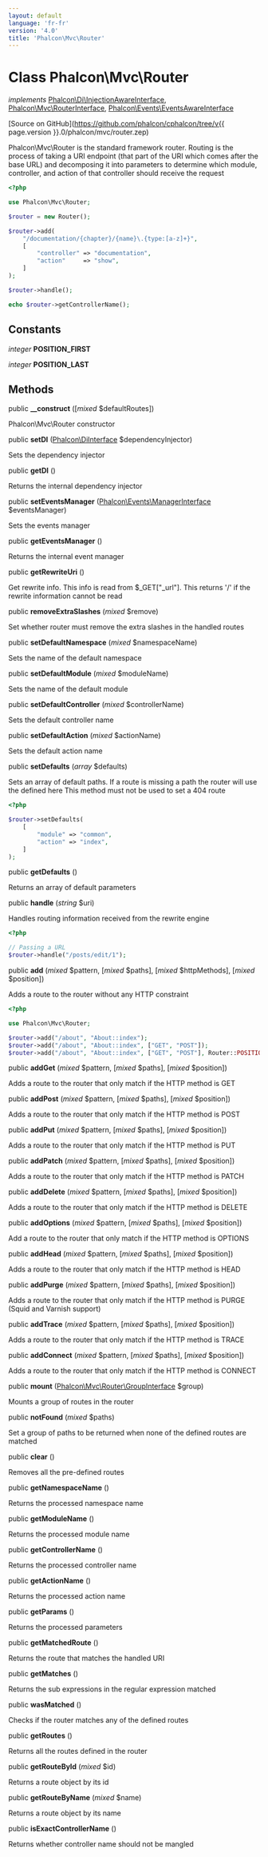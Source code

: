 ```yaml
---
layout: default
language: 'fr-fr'
version: '4.0'
title: 'Phalcon\Mvc\Router'
---
```


# Class **Phalcon\Mvc\Router**

*implements* [Phalcon\Di\InjectionAwareInterface](Phalcon_Di_InjectionAwareInterface), [Phalcon\Mvc\RouterInterface](Phalcon_Mvc_RouterInterface), [Phalcon\Events\EventsAwareInterface](Phalcon_Events_EventsAwareInterface)

[Source on GitHub](https://github.com/phalcon/cphalcon/tree/v{{ page.version }}.0/phalcon/mvc/router.zep)

Phalcon\Mvc\Router is the standard framework router. Routing is the process of taking a URI endpoint (that part of the URI which comes after the base URL) and decomposing it into parameters to determine which module, controller, and action of that controller should receive the request

```php
<?php

use Phalcon\Mvc\Router;

$router = new Router();

$router->add(
    "/documentation/{chapter}/{name}\.{type:[a-z]+}",
    [
        "controller" => "documentation",
        "action"     => "show",
    ]
);

$router->handle();

echo $router->getControllerName();

```

## Constants

*integer* **POSITION_FIRST**

*integer* **POSITION_LAST**

## Methods

public **__construct** ([*mixed* $defaultRoutes])

Phalcon\Mvc\Router constructor

public **setDI** ([Phalcon\DiInterface](Phalcon_DiInterface) $dependencyInjector)

Sets the dependency injector

public **getDI** ()

Returns the internal dependency injector

public **setEventsManager** ([Phalcon\Events\ManagerInterface](Phalcon_Events_ManagerInterface) $eventsManager)

Sets the events manager

public **getEventsManager** ()

Returns the internal event manager

public **getRewriteUri** ()

Get rewrite info. This info is read from $_GET["_url"]. This returns '/' if the rewrite information cannot be read

public **removeExtraSlashes** (*mixed* $remove)

Set whether router must remove the extra slashes in the handled routes

public **setDefaultNamespace** (*mixed* $namespaceName)

Sets the name of the default namespace

public **setDefaultModule** (*mixed* $moduleName)

Sets the name of the default module

public **setDefaultController** (*mixed* $controllerName)

Sets the default controller name

public **setDefaultAction** (*mixed* $actionName)

Sets the default action name

public **setDefaults** (*array* $defaults)

Sets an array of default paths. If a route is missing a path the router will use the defined here This method must not be used to set a 404 route

```php
<?php

$router->setDefaults(
    [
        "module" => "common",
        "action" => "index",
    ]
);

```

public **getDefaults** ()

Returns an array of default parameters

public **handle** (*string* $uri)

Handles routing information received from the rewrite engine

```php
<?php

// Passing a URL
$router->handle("/posts/edit/1");

```

public **add** (*mixed* $pattern, [*mixed* $paths], [*mixed* $httpMethods], [*mixed* $position])

Adds a route to the router without any HTTP constraint

```php
<?php

use Phalcon\Mvc\Router;

$router->add("/about", "About::index");
$router->add("/about", "About::index", ["GET", "POST"]);
$router->add("/about", "About::index", ["GET", "POST"], Router::POSITION_FIRST);

```

public **addGet** (*mixed* $pattern, [*mixed* $paths], [*mixed* $position])

Adds a route to the router that only match if the HTTP method is GET

public **addPost** (*mixed* $pattern, [*mixed* $paths], [*mixed* $position])

Adds a route to the router that only match if the HTTP method is POST

public **addPut** (*mixed* $pattern, [*mixed* $paths], [*mixed* $position])

Adds a route to the router that only match if the HTTP method is PUT

public **addPatch** (*mixed* $pattern, [*mixed* $paths], [*mixed* $position])

Adds a route to the router that only match if the HTTP method is PATCH

public **addDelete** (*mixed* $pattern, [*mixed* $paths], [*mixed* $position])

Adds a route to the router that only match if the HTTP method is DELETE

public **addOptions** (*mixed* $pattern, [*mixed* $paths], [*mixed* $position])

Add a route to the router that only match if the HTTP method is OPTIONS

public **addHead** (*mixed* $pattern, [*mixed* $paths], [*mixed* $position])

Adds a route to the router that only match if the HTTP method is HEAD

public **addPurge** (*mixed* $pattern, [*mixed* $paths], [*mixed* $position])

Adds a route to the router that only match if the HTTP method is PURGE (Squid and Varnish support)

public **addTrace** (*mixed* $pattern, [*mixed* $paths], [*mixed* $position])

Adds a route to the router that only match if the HTTP method is TRACE

public **addConnect** (*mixed* $pattern, [*mixed* $paths], [*mixed* $position])

Adds a route to the router that only match if the HTTP method is CONNECT

public **mount** ([Phalcon\Mvc\Router\GroupInterface](Phalcon_Mvc_Router_GroupInterface) $group)

Mounts a group of routes in the router

public **notFound** (*mixed* $paths)

Set a group of paths to be returned when none of the defined routes are matched

public **clear** ()

Removes all the pre-defined routes

public **getNamespaceName** ()

Returns the processed namespace name

public **getModuleName** ()

Returns the processed module name

public **getControllerName** ()

Returns the processed controller name

public **getActionName** ()

Returns the processed action name

public **getParams** ()

Returns the processed parameters

public **getMatchedRoute** ()

Returns the route that matches the handled URI

public **getMatches** ()

Returns the sub expressions in the regular expression matched

public **wasMatched** ()

Checks if the router matches any of the defined routes

public **getRoutes** ()

Returns all the routes defined in the router

public **getRouteById** (*mixed* $id)

Returns a route object by its id

public **getRouteByName** (*mixed* $name)

Returns a route object by its name

public **isExactControllerName** ()

Returns whether controller name should not be mangled